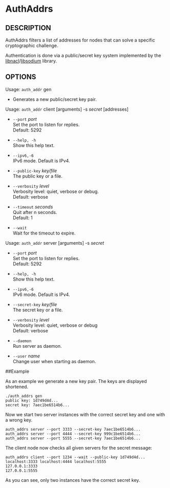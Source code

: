 AuthAddrs
===========

## DESCRIPTION

AuthAddrs filters a list of addresses for nodes that can solve
a specific cryptographic challenge.

Authentication is done via a public/secret key system
implemented by the [libnacl](http://nacl.cr.yp.to/)/[libsodium](https://github.com/jedisct1/libsodium) library.


## OPTIONS

Usage: `auth_addr` gen

  * Generates a new public/secret key pair.

Usage: `auth_addr` client [arguments] -s *secret* [addresses]

  * `--port` *port*  
    Set the port to listen for replies.  
    Default: 5292

  * `--help, -h`  
    Show this help text.

  * `--ipv6,-6`  
    IPv6 mode. Default is IPv4.

  * `--public-key` *key/file*  
    The public key or a file.

  * `--verbosity` *level*  
    Verbosity level: quiet, verbose or debug.  
    Default: verbose

  * `--timeout` *seconds*  
    Quit after n seconds.  
    Default: 1

  * `--wait`  
    Wait for the timeout to expire.

Usage: `auth_addr` server [arguments] -s *secret*

  * `--port` *port*  
    Set the port to listen for replies.  
    Default: 5292

  * `--help, -h`  
    Show this help text.

  * `--ipv6,-6`  
    IPv6 mode. Default is IPv4.

  * `--secret-key` *key/file*  
    The secret key or a file.

  * `--verbosity` *level*  
    Verbosity level: quiet, verbose or debug  
    Default: verbose

  *  `--daemon`  
    Run server as daemon.

  *  `--user` *name*  
    Change user when starting as daemon.


##Example

As an example we generate a new key pair.
The keys are displayed shortened.

```
./auth_addrs gen
public key: 1d749d4d...
secret key: 7aec1be6514b6...
```

Now we start two server instances with the correct secret key
and one with a wrong key.

```
auth_addrs server --port 3333 --secret-key 7aec1be6514b6...
auth_addrs server --port 4444 --secret-key 999c1be6514b6...
auth_addrs server --port 5555 --secret-key 7aec1be6514b6...
```

The client node now checks all given servers for the secret message:

```
auth_addrs client --port 1234 --wait --public-key 1d749d4d... localhost:3333 localhost:4444 localhost:5555
127.0.0.1:3333
127.0.0.1:5555
```

As you can see, only two instances have the correct secret key.
